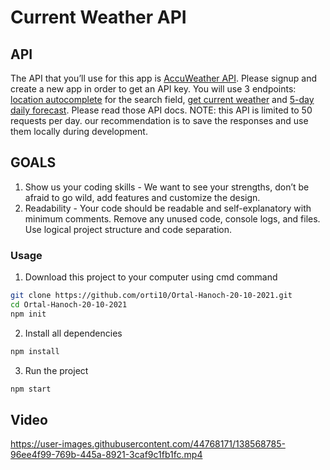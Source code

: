 # Current Weather API

## API
The API that you’ll use for this app is [AccuWeather API](https://developer.accuweather.com/).
Please signup and create a new app in order to get an API key.
You will use 3 endpoints: [location autocomplete](https://developer.accuweather.com/accuweather-locations-api/apis/get/locations/v1/cities/autocomplete) for the search field, [get current weather](https://developer.accuweather.com/accuweather-current-conditions-api/apis/get/currentconditions/v1/%7BlocationKey%7D) and
[5-day daily forecast](https://developer.accuweather.com/accuweather-forecast-api/apis/get/forecasts/v1/daily/5day/%7BlocationKey%7D).
Please read those API docs.
NOTE: this API is limited to 50 requests per day. our recommendation is to save the responses
and use them locally during development.

## GOALS
1. Show us your coding skills - We want to see your strengths, don’t be afraid to go wild, add
features and customize the design.
2. Readability - Your code should be readable and self-explanatory with minimum
comments. Remove any unused code, console logs, and files. Use logical project
structure and code separation.

### Usage
1. Download this project to your computer using cmd command
```sh
git clone https://github.com/orti10/Ortal-Hanoch-20-10-2021.git
cd Ortal-Hanoch-20-10-2021
npm init
```

2. Install all dependencies
```sh
npm install
```

3. Run the project
```sh
npm start
```
## Video
https://user-images.githubusercontent.com/44768171/138568785-96ee4f99-769b-445a-8921-3caf9c1fb1fc.mp4





